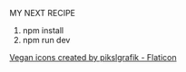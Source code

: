 MY NEXT RECIPE

1. npm install
1. npm run dev


<a href="https://www.flaticon.com/free-icons/vegan" title="vegan icons">Vegan icons created by pikslgrafik - Flaticon</a>